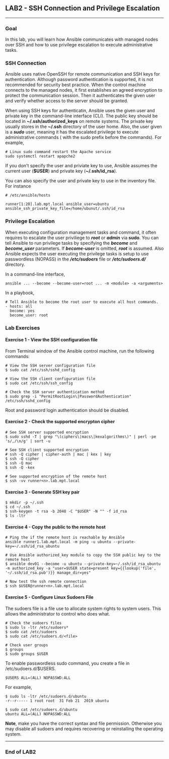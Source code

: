 ## LAB2 - SSH Connection and Privilege Escalation
---

### Goal
In this lab, you will learn how Ansible communicates with managed nodes over SSH and how to use privilege escalation to execute administrative tasks.

### SSH Connection

Ansible uses native OpenSSH for remote communication and SSH keys for authentication. Although password authentication is supported, it is not recommended for security best practice. When the control machine connects to the managed nodes, it first establishes an agreed encryption to protect the communication session. Then it authenticates the given user and verify whether access to the server should be granted. 

When using SSH keys for authenticatin, Ansible uses the given user and private key in the command-line interface (CLI). The public key should be located in **~/.ssh/authorized_keys** on remote systems. The private key usually stores in the **~/.ssh** directory of the user home. Also, the user given is a ***sudo*** user, meaning it has the escalated privilege to execute administrative commands ( with the sudo prefix before the commands). For example,

```console
# Linux sudo command restart the Apache service
sudo systemctl restart apapche2
```

If you don't specify the user and priviate key to use, Ansible assumes the current user (**$USER**) and private key (**~/.ssh/id_rsa**).

You can also specify the user and private key to use in the inventory file. For instance

```
# /etc/ansible/hosts

runner[1:20].lab.mpt.local ansible_user=ubuntu ansible_ssh_private_key_file=/home/ubunut/.ssh/id_rsa

```

### Privilege Escalation

When executing configuration management tasks and command, it often requires to escalate the user priviliege to ***root*** or ***admin*** via **sudo**. You can tell Ansible to run privilege tasks by specifying the ***become*** and ***become_user*** parameters. If ***become-user*** is omitted, ***root*** is assumed. Also Ansible expects the user executing the privilege tasks is setup to use passwordless (NOPASS) in the ***/etc/sudoers*** file or ***/etc/sudoers.d/*** directory.

In a command-line interface,
```
ansible ... --become --become-user=root ... -m <module> -a <arguments>
```

In a playbook,
```
# Tell Ansible to become the root user to execute all host commands.
- hosts: all
  become: yes
  become_user: root
```


### Lab Exercises

#### Exercise 1 - View the SSH configuration file

From Terminal window of the Ansible control machine, run the following commands:
```console
# View the SSH server configuration file
$ sudo cat /etc/ssh/sshd_config

# View the SSH client configuration file
$ sudo cat /etc/ssh/ssh_config

# Check the SSH server authentication method
$ sudo grep -i "PermitRootLogin\|PasswordAuthentication" /etc/ssh/sshd_config
```

Root and password login authentication should be disabled. 


#### Exercise 2 - Check the supported encrypton cipher

```console
# See SSH server supported encryption
$ sudo sshd -T | grep "\(ciphers\|macs\|kexalgorithms\)" | perl -pe 's/,/\n/g' | sort -u

# See SSH client supported encryption
# ssh -Q cipher | cipher-auth | mac | kex | key
$ ssh -Q cipher
$ ssh -Q mac
$ ssh -Q -kex

# See supported encryption of the remote host
$ ssh -vv runner<n>.lab.mpt.local
```

#### Exercise 3 - Generate SSH key pair
```console 
$ mkdir -p ~/.ssh
$ cd ~/.ssh
$ ssh-keygen -t rsa -b 2048 -C "$USER" -N "" -f id_rsa
$ ls -ltr 
```

#### Exercise 4 - Copy the public to the remote host
```console
# Ping the if the remote host is reachable by Ansible
ansible runner1.lab.mpt.local -m ping -u ubuntu --private-key=~/.ssh/id_rsa_ubuntu

# Use Ansible authorized_key module to copy the SSH public key to the remote host
$ ansible dev01 --become -u ubuntu --private-key=~/.ssh/id_rsa_ubuntu -m authorized_key -a "user=$USER state=present key={{lookup('file', '~/.ssh/id_rsa.pub')}} manage_dir=yes"

# Now test the ssh remote connection
$ ssh $USER@runner<n>.lab.mpt.local

```

#### Exercise 5 - Configure Linux Sudoers File

The sudoers file is a file use to allocate system rights to system users. This allows the administrator to control who does what. 

```console
# Check the sudoers files
$ sudo ls -ltr /etc/sudoers*
$ sudo cat /etc/sudoers
$ sudo cat /etc/sudoers.d/<file>

# Check user groups
$ groups
$ sudo groups $USER
```

To enable passwordless sudo command, you create a file in /etc/sudoers.d/$USERS.

```
$USERS ALL=(ALL) NOPASSWD:ALL
```
For example,

```
$ sudo ls -ltr /etc/sudoers.d/ubuntu
-r--r----- 1 root root  31 Feb 21  2019 ubuntu

$ sudo cat /etc/sudoers.d/ubuntu
ubuntu ALL=(ALL) NOPASSWD:ALL

```

**Note**, make you have the correct syntax and file permission. Otherwise you may disable all sudoers and requires recovering or reinstalling the operating system.


---
### End of LAB2

